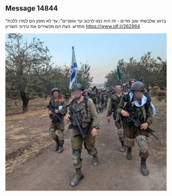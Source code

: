 ## Message 14844

"ברגע שלבשתי שוב מדים - זה היה כמו לרכוב עד אופניים":
עד לא מזמן הם למדו ללכת מחדש. כעת הם מכשירים את טירוני השריון
https://www.idf.il/262964

![Photo](14844/14844_photo.jpg)
